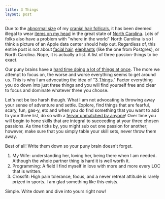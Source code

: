 ```yaml
---
title: 3 Things
layout: post
---
```


Due to the [abnormal size][2] of my [cranial hair follicals][3], it has been
deemed illegal to wear [items on my head][1] in the great state of [North
Carolina][4]. Lots of folks also have a problem with "where in the world" North Carolina
is so I think a picture of an Apple data center should help out.
Regardless of, this entire post is not about [facial hair][5], [elephants][6]
(like the one from Postgres), or North Carolina. Nope, it is actually a list.
A list of three passion-things to be exact.

Our puny brains have a [hard time doing a lot of things at once][7]. The
more we attempt to focus on, the worse and worse everything seems to get
around us. This is why I am advocating the idea of "[3 Things][8]."
Factor everything you do down into just three things and you will find
yourself free and clear to focus and dominate whatever three you choose.

Let's not be too harsh though. What I am not advocating is throwing away
your sense of adventure and settle. Explore, find things that are
fearful, scary, fun, gas-y, etc and when you do find something that you
want to add to your three list, do so with a [fervor unmatched by anyone][9]!
Over time you will begin to hone skills that are integral to succeeding
at your three chosen passions. As time ticks by, you might sub out one
passion for another; however, make sure that you simply table your skill
sets, never throw them away.

Best of all! Write them down so your puny brain doesn't forget.

1. My Wife: understanding her, loving her, being there when I am needed.
   Although the whole partner thing is hard it is well worth it.
1. Programming: A field I find myself in love with more and more every
   LOC that is written.
1. Crossfit: High pain tolerance, focus, and a never retreat
   attitude is rarely prized in sports. I am glad something like this
   exists.

Simple. Write down and dive into yours right now!


[1]: http://www.askaprice.com/res/images/articles/cycle-helmet-female_299x403.jpg
[2]: http://rubyrogues.com/rr-60-solid-with-jim-weirich/
[3]: http://i51.tinypic.com/2135flx.jpg
[4]: http://parislemon.com/post/28600694849/wired-apple-is-building-something-new-at-its
[5]: http://www.flickr.com/photos/jockew/4636027374/sizes/l/in/photostream/
[6]: http://www.seofaction.com/images/postgres.jpg
[7]: http://duckduckgo.com/?q=multitasking+iz+bad
[8]: http://youtu.be/-JFfN5pKzFU
[9]: http://youtu.be/xP1-oquwoL8
